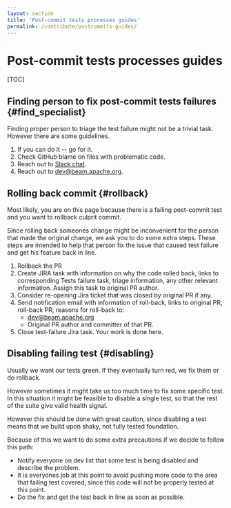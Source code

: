 ```yaml
---
layout: section
title: 'Post-commit tests processes guides'
permalink: /contribute/postcommits-guides/
---
```

<!--
Licensed under the Apache License, Version 2.0 (the "License");
you may not use this file except in compliance with the License.
You may obtain a copy of the License at

http://www.apache.org/licenses/LICENSE-2.0

Unless required by applicable law or agreed to in writing, software
distributed under the License is distributed on an "AS IS" BASIS,
WITHOUT WARRANTIES OR CONDITIONS OF ANY KIND, either express or implied.
See the License for the specific language governing permissions and
limitations under the License.
-->

# Post-commit tests processes guides

[TOC]


## Finding person to fix post-commit tests failures {#find_specialist}

Finding proper person to triage the test failure might not be a trivial task.
However there are some guidelines.

1.  If you can do it -- go for it.
1.  Check GitHub blame on files with problematic code.
1.  Reach out to
    [Slack chat](https://the-asf.slack.com/messages/C9H0YNP3P/apps/A0F7VRFKN/).
1.  Reach out to dev@beam.apache.org.


## Rolling back commit {#rollback}

Most likely, you are on this page because there is a failing post-commit test
and you want to rollback culprit commit.

Since rolling back someones change might be inconvenient for the person that
made the original change, we ask you to do some extra steps. These steps are
intended to help that person fix the issue that caused test failure and get his
feature back in line.

1.  Rollback the PR
1.  Create JIRA task with information on why the code rolled back, links to
    corresponding Tests failure task, triage information, any other relevant
    information. Assign this task to original PR author.
1.  Consider re-opening Jira ticket that was closed by original PR if any.
1.  Send notification email with information of roll-back, links to original PR,
    roll-back PR, reasons for roll-back to:
    *   dev@beam.apache.org
    *   Original PR author and committer of that PR.
1.  Close test-failure Jira task. Your work is done here.


## Disabling failing test {#disabling}

Usually we want our tests green. If they eventually turn red, we fix them or do
rollback.

However sometimes it might take us too much time to fix some specific test. In
this situation it might be feasible to disable a single test, so that the rest
of the suite give valid health signal.

However this should be done with great caution, since disabling a test means
that we build upon shaky, not fully tested foundation.

Because of this we want to do some extra precautions if we decide to follow this
path:

*   Notify everyone on dev list that some test is being disabled and describe
    the problem.
*   It is everyones job at this point to avoid pushing more code to the area
    that failing test covered, since this code will not be properly tested at
    this point.
*   Do the fix and get the test back in line as soon as possible.
